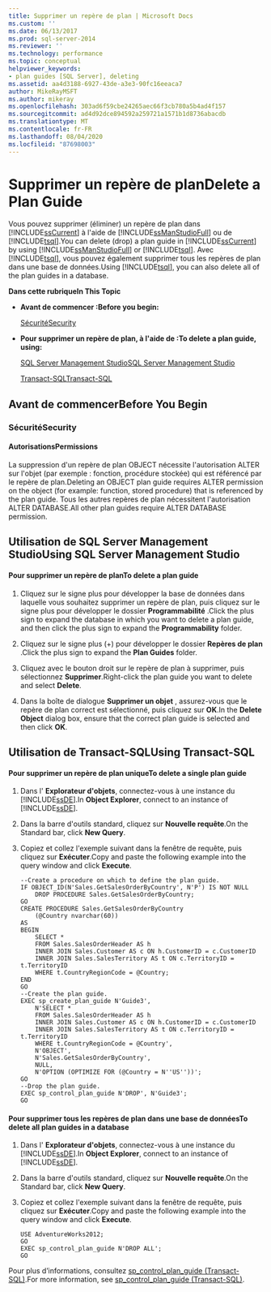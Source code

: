 ```yaml
---
title: Supprimer un repère de plan | Microsoft Docs
ms.custom: ''
ms.date: 06/13/2017
ms.prod: sql-server-2014
ms.reviewer: ''
ms.technology: performance
ms.topic: conceptual
helpviewer_keywords:
- plan guides [SQL Server], deleting
ms.assetid: aa4d3188-6927-43de-a3e3-90fc16eeaca7
author: MikeRayMSFT
ms.author: mikeray
ms.openlocfilehash: 303ad6f59cbe24265aec66f3cb780a5b4ad4f157
ms.sourcegitcommit: ad4d92dce894592a259721a1571b1d8736abacdb
ms.translationtype: MT
ms.contentlocale: fr-FR
ms.lasthandoff: 08/04/2020
ms.locfileid: "87698003"
---
```

# <a name="delete-a-plan-guide"></a><span data-ttu-id="cb302-102">Supprimer un repère de plan</span><span class="sxs-lookup"><span data-stu-id="cb302-102">Delete a Plan Guide</span></span>
  <span data-ttu-id="cb302-103">Vous pouvez supprimer (éliminer) un repère de plan dans [!INCLUDE[ssCurrent](../../includes/sscurrent-md.md)] à l'aide de [!INCLUDE[ssManStudioFull](../../includes/ssmanstudiofull-md.md)] ou de [!INCLUDE[tsql](../../includes/tsql-md.md)].</span><span class="sxs-lookup"><span data-stu-id="cb302-103">You can delete (drop) a plan guide in [!INCLUDE[ssCurrent](../../includes/sscurrent-md.md)] by using [!INCLUDE[ssManStudioFull](../../includes/ssmanstudiofull-md.md)] or [!INCLUDE[tsql](../../includes/tsql-md.md)].</span></span> <span data-ttu-id="cb302-104">Avec [!INCLUDE[tsql](../../includes/tsql-md.md)], vous pouvez également supprimer tous les repères de plan dans une base de données.</span><span class="sxs-lookup"><span data-stu-id="cb302-104">Using [!INCLUDE[tsql](../../includes/tsql-md.md)], you can also delete all of the plan guides in a database.</span></span>  
  
 <span data-ttu-id="cb302-105">**Dans cette rubrique**</span><span class="sxs-lookup"><span data-stu-id="cb302-105">**In This Topic**</span></span>  
  
-   <span data-ttu-id="cb302-106">**Avant de commencer :**</span><span class="sxs-lookup"><span data-stu-id="cb302-106">**Before you begin:**</span></span>  
  
     [<span data-ttu-id="cb302-107">Sécurité</span><span class="sxs-lookup"><span data-stu-id="cb302-107">Security</span></span>](#Security)  
  
-   <span data-ttu-id="cb302-108">**Pour supprimer un repère de plan, à l'aide de :**</span><span class="sxs-lookup"><span data-stu-id="cb302-108">**To delete a plan guide, using:**</span></span>  
  
     [<span data-ttu-id="cb302-109">SQL Server Management Studio</span><span class="sxs-lookup"><span data-stu-id="cb302-109">SQL Server Management Studio</span></span>](#SSMSProcedure)  
  
     [<span data-ttu-id="cb302-110">Transact-SQL</span><span class="sxs-lookup"><span data-stu-id="cb302-110">Transact-SQL</span></span>](#TsqlProcedure)  
  
##  <a name="before-you-begin"></a><a name="BeforeYouBegin"></a> <span data-ttu-id="cb302-111">Avant de commencer</span><span class="sxs-lookup"><span data-stu-id="cb302-111">Before You Begin</span></span>  
  
###  <a name="security"></a><a name="Security"></a> <span data-ttu-id="cb302-112">Sécurité</span><span class="sxs-lookup"><span data-stu-id="cb302-112">Security</span></span>  
  
####  <a name="permissions"></a><a name="Permissions"></a> <span data-ttu-id="cb302-113">Autorisations</span><span class="sxs-lookup"><span data-stu-id="cb302-113">Permissions</span></span>  
 <span data-ttu-id="cb302-114">La suppression d'un repère de plan OBJECT nécessite l'autorisation ALTER sur l'objet (par exemple : fonction, procédure stockée) qui est référencé par le repère de plan.</span><span class="sxs-lookup"><span data-stu-id="cb302-114">Deleting an OBJECT plan guide requires ALTER permission on the object (for example: function, stored procedure) that is referenced by the plan guide.</span></span> <span data-ttu-id="cb302-115">Tous les autres repères de plan nécessitent l'autorisation ALTER DATABASE.</span><span class="sxs-lookup"><span data-stu-id="cb302-115">All other plan guides require ALTER DATABASE permission.</span></span>  
  
##  <a name="using-sql-server-management-studio"></a><a name="SSMSProcedure"></a> <span data-ttu-id="cb302-116">Utilisation de SQL Server Management Studio</span><span class="sxs-lookup"><span data-stu-id="cb302-116">Using SQL Server Management Studio</span></span>  
  
#### <a name="to-delete-a-plan-guide"></a><span data-ttu-id="cb302-117">Pour supprimer un repère de plan</span><span class="sxs-lookup"><span data-stu-id="cb302-117">To delete a plan guide</span></span>  
  
1.  <span data-ttu-id="cb302-118">Cliquez sur le signe plus pour développer la base de données dans laquelle vous souhaitez supprimer un repère de plan, puis cliquez sur le signe plus pour développer le dossier **Programmabilité** .</span><span class="sxs-lookup"><span data-stu-id="cb302-118">Click the plus sign to expand the database in which you want to delete a plan guide, and then click the plus sign to expand the **Programmability** folder.</span></span>  
  
2.  <span data-ttu-id="cb302-119">Cliquez sur le signe plus (+) pour développer le dossier **Repères de plan** .</span><span class="sxs-lookup"><span data-stu-id="cb302-119">Click the plus sign to expand the **Plan Guides** folder.</span></span>  
  
3.  <span data-ttu-id="cb302-120">Cliquez avec le bouton droit sur le repère de plan à supprimer, puis sélectionnez **Supprimer**.</span><span class="sxs-lookup"><span data-stu-id="cb302-120">Right-click the plan guide you want to delete and select **Delete**.</span></span>  
  
4.  <span data-ttu-id="cb302-121">Dans la boîte de dialogue **Supprimer un objet** , assurez-vous que le repère de plan correct est sélectionné, puis cliquez sur **OK**.</span><span class="sxs-lookup"><span data-stu-id="cb302-121">In the **Delete Object** dialog box, ensure that the correct plan guide is selected and then click **OK**.</span></span>  
  
##  <a name="using-transact-sql"></a><a name="TsqlProcedure"></a> <span data-ttu-id="cb302-122">Utilisation de Transact-SQL</span><span class="sxs-lookup"><span data-stu-id="cb302-122">Using Transact-SQL</span></span>  
  
#### <a name="to-delete-a-single-plan-guide"></a><span data-ttu-id="cb302-123">Pour supprimer un repère de plan unique</span><span class="sxs-lookup"><span data-stu-id="cb302-123">To delete a single plan guide</span></span>  
  
1.  <span data-ttu-id="cb302-124">Dans l' **Explorateur d'objets**, connectez-vous à une instance du [!INCLUDE[ssDE](../../includes/ssde-md.md)].</span><span class="sxs-lookup"><span data-stu-id="cb302-124">In **Object Explorer**, connect to an instance of [!INCLUDE[ssDE](../../includes/ssde-md.md)].</span></span>  
  
2.  <span data-ttu-id="cb302-125">Dans la barre d'outils standard, cliquez sur **Nouvelle requête**.</span><span class="sxs-lookup"><span data-stu-id="cb302-125">On the Standard bar, click **New Query**.</span></span>  
  
3.  <span data-ttu-id="cb302-126">Copiez et collez l'exemple suivant dans la fenêtre de requête, puis cliquez sur **Exécuter**.</span><span class="sxs-lookup"><span data-stu-id="cb302-126">Copy and paste the following example into the query window and click **Execute**.</span></span>  
  
    ```  
    --Create a procedure on which to define the plan guide.  
    IF OBJECT_ID(N'Sales.GetSalesOrderByCountry', N'P') IS NOT NULL  
        DROP PROCEDURE Sales.GetSalesOrderByCountry;  
    GO  
    CREATE PROCEDURE Sales.GetSalesOrderByCountry   
        (@Country nvarchar(60))  
    AS  
    BEGIN  
        SELECT *  
        FROM Sales.SalesOrderHeader AS h   
        INNER JOIN Sales.Customer AS c ON h.CustomerID = c.CustomerID  
        INNER JOIN Sales.SalesTerritory AS t ON c.TerritoryID = t.TerritoryID  
        WHERE t.CountryRegionCode = @Country;  
    END  
    GO  
    --Create the plan guide.  
    EXEC sp_create_plan_guide N'Guide3',  
        N'SELECT *  
        FROM Sales.SalesOrderHeader AS h   
        INNER JOIN Sales.Customer AS c ON h.CustomerID = c.CustomerID  
        INNER JOIN Sales.SalesTerritory AS t ON c.TerritoryID = t.TerritoryID  
        WHERE t.CountryRegionCode = @Country',  
        N'OBJECT',  
        N'Sales.GetSalesOrderByCountry',  
        NULL,  
        N'OPTION (OPTIMIZE FOR (@Country = N''US''))';  
    GO  
    --Drop the plan guide.  
    EXEC sp_control_plan_guide N'DROP', N'Guide3';  
    GO  
    ```  
  
#### <a name="to-delete-all-plan-guides-in-a-database"></a><span data-ttu-id="cb302-127">Pour supprimer tous les repères de plan dans une base de données</span><span class="sxs-lookup"><span data-stu-id="cb302-127">To delete all plan guides in a database</span></span>  
  
1.  <span data-ttu-id="cb302-128">Dans l' **Explorateur d'objets**, connectez-vous à une instance du [!INCLUDE[ssDE](../../includes/ssde-md.md)].</span><span class="sxs-lookup"><span data-stu-id="cb302-128">In **Object Explorer**, connect to an instance of [!INCLUDE[ssDE](../../includes/ssde-md.md)].</span></span>  
  
2.  <span data-ttu-id="cb302-129">Dans la barre d'outils standard, cliquez sur **Nouvelle requête**.</span><span class="sxs-lookup"><span data-stu-id="cb302-129">On the Standard bar, click **New Query**.</span></span>  
  
3.  <span data-ttu-id="cb302-130">Copiez et collez l'exemple suivant dans la fenêtre de requête, puis cliquez sur **Exécuter**.</span><span class="sxs-lookup"><span data-stu-id="cb302-130">Copy and paste the following example into the query window and click **Execute**.</span></span>  
  
    ```  
    USE AdventureWorks2012;  
    GO  
    EXEC sp_control_plan_guide N'DROP ALL';  
    GO  
    ```  
  
 <span data-ttu-id="cb302-131">Pour plus d’informations, consultez [sp_control_plan_guide &#40;Transact-SQL&#41;](/sql/relational-databases/system-stored-procedures/sp-control-plan-guide-transact-sql).</span><span class="sxs-lookup"><span data-stu-id="cb302-131">For more information, see [sp_control_plan_guide &#40;Transact-SQL&#41;](/sql/relational-databases/system-stored-procedures/sp-control-plan-guide-transact-sql).</span></span>  
  
  

